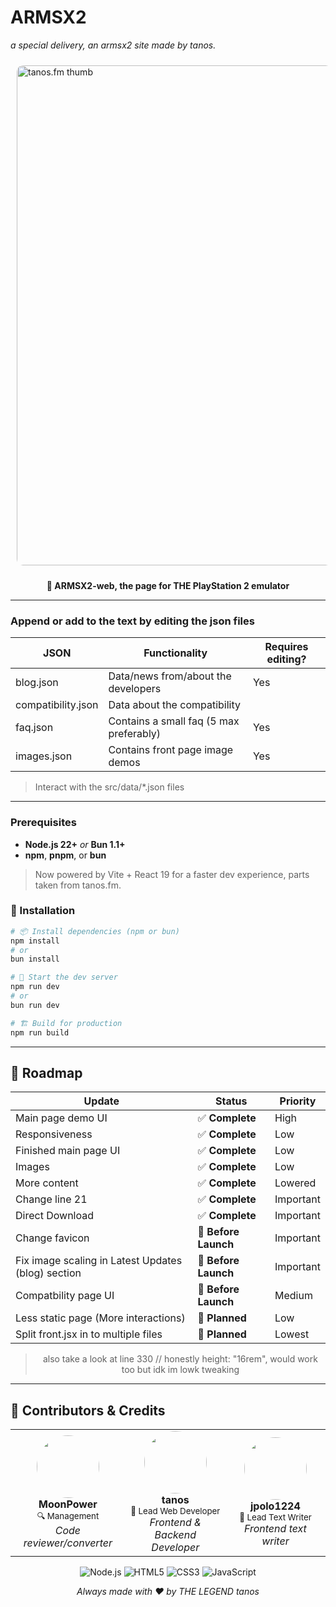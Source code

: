 # ARMSX2

_a special delivery, an armsx2 site made by tanos._

<img src="https://tanos.is-a.dev/images/puresakura.png" alt="tanos.fm thumb" width="800px" style="border-radius: 10px; margin: 10px;">

<div align="center">

**🚀 ARMSX2-web, the page for THE PlayStation 2 emulator**

</div>

---

### Append or add to the text by editing the json files

| JSON               | Functionality                           | Requires editing? |
| ------------------ | --------------------------------------- | ----------------- |
| blog.json          | Data/news from/about the developers     | Yes               |
| compatibility.json | Data about the compatibility            | <Deleted>         |
| faq.json           | Contains a small faq (5 max preferably) | Yes               |
| images.json        | Contains front page image demos         | Yes               |

> Interact with the src/data/\*.json files

---

### Prerequisites

- **Node.js 22+** _or_ **Bun 1.1+**
- **npm**, **pnpm**, or **bun**

> Now powered by Vite + React 19 for a faster dev experience, parts taken from tanos.fm.

### 🔧 Installation

```bash
# 📦 Install dependencies (npm or bun)
npm install
# or
bun install

# 🚀 Start the dev server
npm run dev
# or
bun run dev

# 🏗 Build for production
npm run build
```

---

## 🎯 Roadmap

<div align="center">

| Update                                             | Status               | Priority  |
| -------------------------------------------------- | -------------------- | --------- |
| Main page demo UI                                  | ✅ **Complete**      | High      |
| Responsiveness                                     | ✅ **Complete**      | Low       |
| Finished main page UI                              | ✅ **Complete**      | Low       |
| Images                                             | ✅ **Complete**      | Low       |
| More content                                       | ✅ **Complete**      | Lowered   |
| Change line 21                                     | ✅ **Complete**      | Important |
| Direct Download                                    | ✅ **Complete**      | Important |
| Change favicon                                     | 🔄 **Before Launch** | Important |
| Fix image scaling in Latest Updates (blog) section | 🔄 **Before Launch** | Important |
| Compatbility page UI                               | 🔄 **Before Launch** | Medium    |
| Less static page (More interactions)               | 🔄 **Planned**       | Low       |
| Split front.jsx in to multiple files               | 🔄 **Planned**       | Lowest    |

> also take a look at line 330 // honestly height: "16rem", would work too but idk im lowk tweaking

</div>

---

## 🤝 Contributors & Credits

<div align="center">
<table>
<tr>

<td align="center" width="200px">
<img src="https://github.com/momo-AUX1.png" width="100px" style="border-radius: 50%"><br>
<strong>MoonPower</strong><br>
<sub>🔍 Management</sub><br>
<em>Code reviewer/converter</em>
</td>

<td align="center" width="200px">
<img src="https://github.com/tanosshi.png" width="100px" style="border-radius: 50%"><br>
<strong>tanos</strong><br>
<sub>🎯 Lead Web Developer</sub><br>
<em>Frontend & Backend Developer</em>
</td>

<td align="center" width="200px">
<img src="https://github.com/jpolo1224.png" width="100px" style="border-radius: 50%"><br>
<strong>jpolo1224</strong><br>
<sub>💬 Lead Text Writer</sub><br>
<em>Frontend text writer</em>
</td>
</tr>
</table>
</div>

<div align="center">

![Node.js](https://img.shields.io/badge/Node.js-43853D?style=for-the-badge&logo=node.js&logoColor=white)
![HTML5](https://img.shields.io/badge/HTML5-E34F26?style=for-the-badge&logo=html5&logoColor=white)
![CSS3](https://img.shields.io/badge/CSS3-1572B6?style=for-the-badge&logo=css3&logoColor=white)
![JavaScript](https://img.shields.io/badge/JavaScript-F7DF1E?style=for-the-badge&logo=javascript&logoColor=black)

</div>

<div align="center">

_Always made with ❤️ by THE LEGEND tanos_

</div>
